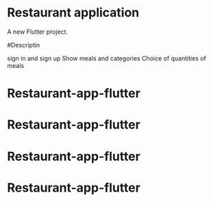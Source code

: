 # Restaurant application

A new Flutter project.

#Descriptin

sign in and sign up
Show meals and categories
Choice of quantities of meals
# Restaurant-app-flutter
# Restaurant-app-flutter
# Restaurant-app-flutter
# Restaurant-app-flutter
